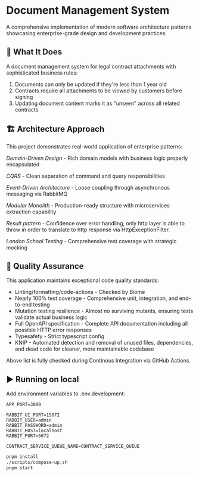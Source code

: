 # Document Management System
A comprehensive implementation of modern software architecture patterns showcasing enterprise-grade design and development practices.

## 🎯 What It Does
A document management system for legal contract attachments with sophisticated business rules:

1. Documents can only be updated if they're less than 1 year old
2. Contracts require all attachments to be viewed by customers before signing
3. Updating document content marks it as "unseen" across all related contracts

## 🏗️ Architecture Approach
This project demonstrates real-world application of enterprise patterns:

*Domain-Driven Design* - Rich domain models with business logic properly encapsulated

*CQRS* - Clean separation of command and query responsibilities

*Event-Driven Architecture* - Loose coupling through asynchronous messaging via RabbitMQ

*Modular Monolith* - Production-ready structure with microservices extraction capability

*Result pattern* - Confidence over error handling, only http layer is able to throw in order to translate to http response via HttpExceptionFilter.

*London School Testing* - Comprehensive test coverage with strategic mocking

## 🔬 Quality Assurance
This application maintains exceptional code quality standards:
- Linting/formatting/code-actions - Checked by Biome
- Nearly 100% test coverage - Comprehensive unit, integration, and end-to-end testing
- Mutation testing resilience - Almost no surviving mutants, ensuring tests validate actual business logic
- Full OpenAPI specification - Complete API documentation including all possible HTTP error responses
- Typesafety - Strict typescript config
- KNIP - Automated detection and removal of unused files, dependencies, and dead code for cleaner, more maintainable codebase

Above list is fully checked during Continous Integration via GitHub Actions.

## ▶️ Running on local
Add environment variables to .env.development:
```
APP_PORT=3000

RABBIT_UI_PORT=15672
RABBIT_USER=admin
RABBIT_PASSWORD=admin
RABBIT_HOST=localhost
RABBIT_PORT=5672

CONTRACT_SERVICE_QUEUE_NAME=CONTRACT_SERVICE_QUEUE
```

```bash
pnpm install
./scripts/compose-up.sh
pnpm start
```
